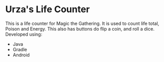 <h1>Urza's Life Counter</h1>

This is a life counter for Magic the Gathering.  It is used to count life total, Poison and Energy.  This also has buttons do flip a coin, and roll a dice.
Developed using:

* Java
* Gradle
* Android
